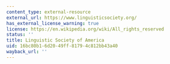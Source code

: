 ```yaml
---
content_type: external-resource
external_url: https://www.linguisticsociety.org/
has_external_license_warning: true
license: https://en.wikipedia.org/wiki/All_rights_reserved
status: ''
title: Linguistic Society of America
uid: 16bc80b1-6d20-49ff-8179-4c812bb43a40
wayback_url: ''
---
```

